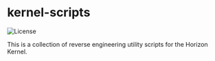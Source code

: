 # kernel-scripts
![License](https://img.shields.io/badge/license-ISC-blue.svg)

This is a collection of reverse engineering utility scripts for the Horizon Kernel.
